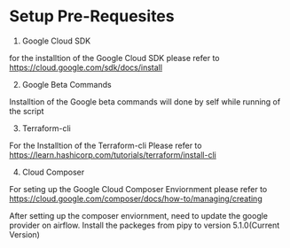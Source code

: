 # **Setup Pre-Requesites**

1. Google Cloud SDK

for the installtion of the Google Cloud SDK please refer to https://cloud.google.com/sdk/docs/install

2. Google Beta Commands 

Installtion of the Google beta commands will done by self while running of the script 

3. Terraform-cli

For the Installtion of the Terraform-cli Please refer to https://learn.hashicorp.com/tutorials/terraform/install-cli

4. Cloud Composer 

For seting up the Google Cloud Composer Enviornment please refer to https://cloud.google.com/composer/docs/how-to/managing/creating

After setting up the composer enviornment, need to update the google provider on airflow. Install the packeges from pipy to version 5.1.0(Current Version) 
